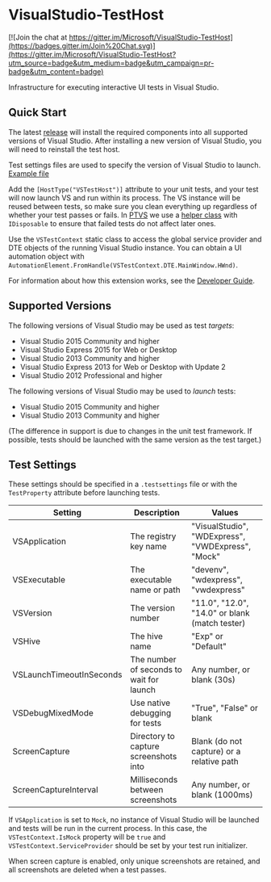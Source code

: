 # VisualStudio-TestHost

[![Join the chat at https://gitter.im/Microsoft/VisualStudio-TestHost](https://badges.gitter.im/Join%20Chat.svg)](https://gitter.im/Microsoft/VisualStudio-TestHost?utm_source=badge&utm_medium=badge&utm_campaign=pr-badge&utm_content=badge)

Infrastructure for executing interactive UI tests in Visual Studio.

## Quick Start

The latest [release](https://github.com/Microsoft/VisualStudio-TestHost/releases) will install the required components into all supported versions of Visual Studio. After installing a new version of Visual Studio, you will need to reinstall the test host.

Test settings files are used to specify the version of Visual Studio to launch. [Example file](https://github.com/Microsoft/PTVS/blob/master/Build/default.14.0Exp.testsettings)

Add the `[HostType("VSTestHost")]` attribute to your unit tests, and your test will now launch VS and run within its process. The VS instance will be reused between tests, so make sure you clean everything up regardless of whether your test passes or fails. In [PTVS](https://github.com/Microsoft/PTVS) we use a [helper class](https://github.com/Microsoft/PTVS/blob/master/Common/Tests/Utilities.UI/UI/VisualStudioApp.cs) with `IDisposable` to ensure that failed tests do not affect later ones.

Use the `VSTestContext` static class to access the global service provider and DTE objects of the running Visual Studio instance. You can obtain a UI automation object with `AutomationElement.FromHandle(VSTestContext.DTE.MainWindow.HWnd)`.

For information about how this extension works, see the [Developer Guide](DeveloperGuide.md).

## Supported Versions

The following versions of Visual Studio may be used as test *targets*:

* Visual Studio 2015 Community and higher
* Visual Studio Express 2015 for Web or Desktop
* Visual Studio 2013 Community and higher
* Visual Studio Express 2013 for Web or Desktop with Update 2
* Visual Studio 2012 Professional and higher

The following versions of Visual Studio may be used to *launch* tests:

* Visual Studio 2015 Community and higher
* Visual Studio 2013 Community and higher

(The difference in support is due to changes in the unit test framework. If possible, tests should be launched with the same version as the test target.)

## Test Settings

These settings should be specified in a `.testsettings` file or with the `TestProperty` attribute before launching tests.

| Setting | Description | Values |
| --- | --- | --- |
| VSApplication | The registry key name | "VisualStudio", "WDExpress", "VWDExpress", "Mock" |
| VSExecutable  | The executable name or path | "devenv", "wdexpress", "vwdexpress" |
| VSVersion     | The version number | "11.0", "12.0", "14.0" or blank (match tester) |
| VSHive | The hive name | "Exp" or "Default" |
| VSLaunchTimeoutInSeconds | The number of seconds to wait for launch | Any number, or blank (30s) |
| VSDebugMixedMode | Use native debugging for tests | "True", "False" or blank |
| ScreenCapture | Directory to capture screenshots into | Blank (do not capture) or a relative path |
| ScreenCaptureInterval | Milliseconds between screenshots | Any number, or blank (1000ms) |

If `VSApplication` is set to `Mock`, no instance of Visual Studio will be launched and tests will be run in the current process. In this case, the `VSTestContext.IsMock` property will be `true` and `VSTestContext.ServiceProvider` should be set by your test run initializer.

When screen capture is enabled, only unique screenshots are retained, and all screenshots are deleted when a test passes.
